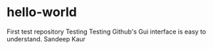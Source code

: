 # hello-world
First test repository
Testing Testing
Github's Gui interface is easy to understand.
Sandeep Kaur
